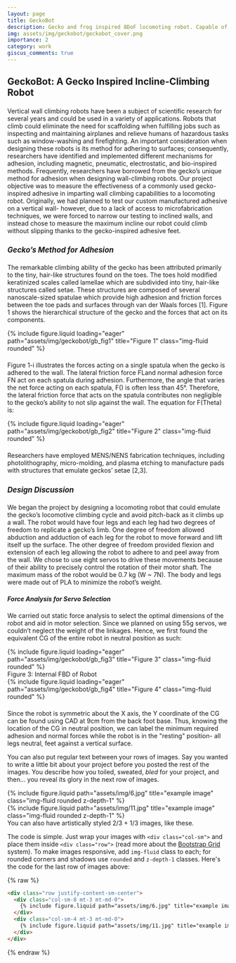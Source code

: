 ```yaml
---
layout: page
title: GeckoBot
description: Gecko and frog inspired 8DoF locomoting robot. Capable of climbing max 28 degree incline with no support.
img: assets/img/geckobot/geckobot_cover.png
importance: 2
category: work
giscus_comments: true
---
```


<!-- Project Title -->
<h1 style="font-size: 1.5em; font-weight: bold;">GeckoBot: A Gecko Inspired Incline-Climbing Robot </h1>
<!-- Project Title -->

<p style="margin-top: 1.5em;">
    Vertical wall climbing robots have been a subject of scientific research for several years and could be used in a variety of applications. Robots that climb could eliminate the need for scaffolding when fulfilling jobs such as inspecting and maintaining airplanes and relieve humans of hazardous tasks such as window-washing and firefighting. An important consideration when designing these robots is its method for adhering to surfaces; consequently, researchers have identified and implemented different mechanisms for adhesion, including magnetic, pneumatic, electrostatic, and bio-inspired methods. Frequently, researchers have borrowed from the gecko’s unique method for adhesion when designing wall-climbing robots. Our project objective was to measure the effectiveness of a commonly used gecko-inspired adhesive in imparting wall climbing capabilities to a locomoting robot. Originally, we had planned to test our custom manufactured adhesive on a vertical wall- however, due to a lack of access to microfabrication techniques, we were forced to narrow our testing to inclined walls, and instead chose to measure the maximum incline our robot could climb without slipping thanks to the gecko-inspired adhesive feet.
</p>

<!-- Subheading -->
<h2 style="font-size: 1.2em; font-style: italic; margin-top: 1.5em;">Gecko’s Method for Adhesion</h2>
<!-- Subheading -->

<p style="margin-top: 1.5em;">
    The remarkable climbing ability of the gecko has been attributed primarily to the tiny, hair-like structures found on the toes. The toes hold modified keratinized scales called lamellae which are subdivided into tiny, hair-like structures called setae. These structures are composed of several nanoscale-sized spatulae which provide high adhesion and friction forces between the toe pads and surfaces through van der Waals forces [1]. Figure 1 shows the hierarchical structure of the gecko and the forces that act on its components.
</p>

<div class="row">
    <div class="col-sm mt-3 mt-md-0">
        {% include figure.liquid loading="eager" path="assets/img/geckobot/gb_fig1" title="Figure 1" class="img-fluid rounded" %}
    </div>
</div>

<p style="margin-top: 1.5em;">
    Figure 1-i illustrates the forces acting on a single spatula when the gecko is adhered to the wall. The lateral friction force FLand normal adhesion force FN act on each spatula during adhesion. Furthermore, the angle that varies the net force acting on each spatula, F() is often less than 45°. Therefore, the lateral friction force that acts on the spatula contributes non negligible to the gecko’s ability to not slip against the wall. The equation for F(Theta) is:
</p>

<div class="row">
    <div class="col-sm mt-3 mt-md-0">
        {% include figure.liquid loading="eager" path="assets/img/geckobot/gb_fig2" title="Figure 2" class="img-fluid rounded" %}
    </div>
</div>

<p style="margin-top: 1.5em;">
    Researchers have employed MENS/NENS fabrication techniques, including photolithography, micro-molding, and plasma etching to manufacture pads with structures that emulate geckos’ setae [2,3]. 
</p>

<!-- Subheading -->
<h2 style="font-size: 1.2em; font-style: italic; margin-top: 1.5em;">Design Discussion</h2>
<!-- Subheading -->

<p style="margin-top: 1.5em;">
    We began the project by designing a locomoting robot that could emulate the gecko’s locomotive climbing cycle and avoid pitch-back as it climbs up a wall. The robot would have four legs and each leg had two degrees of freedom to replicate a gecko’s limb. One degree of freedom allowed abduction and adduction of each leg for the robot to move forward and lift itself up the surface. The other degree of freedom provided flexion and extension of each leg allowing the robot to adhere to and peel away from the wall. We chose to use eight servos to drive these movements because of their ability to precisely control the rotation of their motor shaft. The maximum mass of the robot would be 0.7 kg (W ~ 7N). The body and legs were made out of PLA to minimize the robot’s weight.
</p>

<!-- Sub-Subheading -->
<h3 style="font-size: 1em; font-style: italic; margin-top: 1.5em;">Force Analysis for Servo Selection</h3>
<!-- Sub-Subheading -->

<p style="margin-top: 1.5em;">
    We carried out static force analysis to select the optimal dimensions of the robot and aid in motor selection. Since we planned on using 55g servos, we couldn’t neglect the weight of the linkages. Hence, we first found the equivalent CG of the entire robot in neutral position as such: 
</p>

<div class="row">
    <div class="col-sm mt-3 mt-md-0">
        {% include figure.liquid loading="eager" path="assets/img/geckobot/gb_fig3" title="Figure 3" class="img-fluid rounded" %}
    </div>
</div>
<div class="caption">
    Figure 3: Internal FBD of Robot
</div>
<div class="row">
    <div class="col-sm mt-3 mt-md-0">
        {% include figure.liquid loading="eager" path="assets/img/geckobot/gb_fig4" title="Figure 4" class="img-fluid rounded" %}
    </div>
</div>

<p style="margin-top: 1.5em;">
Since the robot is symmetric about the X axis, the Y coordinate of the CG can be found using CAD at 9cm from the back foot base. Thus, knowing the location of the CG in neutral position, we can label the minimum required adhesion and normal forces while the robot is in the "resting" position- all legs neutral, feet against a vertical surface.  
</p>

<!-- <div class="row">
    <div class="col-sm mt-3 mt-md-0">
        {% include figure.liquid loading="eager" path="assets/img/1.jpg" title="example image" class="img-fluid rounded z-depth-1" %}
    </div>
    <div class="col-sm mt-3 mt-md-0">
        {% include figure.liquid loading="eager" path="assets/img/3.jpg" title="example image" class="img-fluid rounded z-depth-1" %}
    </div>
    <div class="col-sm mt-3 mt-md-0">
        {% include figure.liquid loading="eager" path="assets/img/5.jpg" title="example image" class="img-fluid rounded z-depth-1" %}
    </div>
</div> -->
<!-- <div class="caption">
    Caption photos easily. On the left, a road goes through a tunnel. Middle, leaves artistically fall in a hipster photoshoot. Right, in another hipster photoshoot, a lumberjack grasps a handful of pine needles.
</div> -->


You can also put regular text between your rows of images.
Say you wanted to write a little bit about your project before you posted the rest of the images.
You describe how you toiled, sweated, _bled_ for your project, and then... you reveal its glory in the next row of images.

<div class="row justify-content-sm-center">
    <div class="col-sm-8 mt-3 mt-md-0">
        {% include figure.liquid path="assets/img/6.jpg" title="example image" class="img-fluid rounded z-depth-1" %}
    </div>
    <div class="col-sm-4 mt-3 mt-md-0">
        {% include figure.liquid path="assets/img/11.jpg" title="example image" class="img-fluid rounded z-depth-1" %}
    </div>
</div>
<div class="caption">
    You can also have artistically styled 2/3 + 1/3 images, like these.
</div>

The code is simple.
Just wrap your images with `<div class="col-sm">` and place them inside `<div class="row">` (read more about the <a href="https://getbootstrap.com/docs/4.4/layout/grid/">Bootstrap Grid</a> system).
To make images responsive, add `img-fluid` class to each; for rounded corners and shadows use `rounded` and `z-depth-1` classes.
Here's the code for the last row of images above:

{% raw %}

```html
<div class="row justify-content-sm-center">
  <div class="col-sm-8 mt-3 mt-md-0">
    {% include figure.liquid path="assets/img/6.jpg" title="example image" class="img-fluid rounded z-depth-1" %}
  </div>
  <div class="col-sm-4 mt-3 mt-md-0">
    {% include figure.liquid path="assets/img/11.jpg" title="example image" class="img-fluid rounded z-depth-1" %}
  </div>
</div>
```

{% endraw %}
